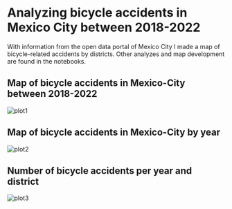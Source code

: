 # Analyzing bicycle accidents in Mexico City between 2018-2022
 With information from the open data portal of Mexico City I made a map of bicycle-related accidents by districts. Other analyzes and map development are found in the notebooks.

## Map of bicycle accidents in Mexico-City between 2018-2022


![plot1](https://github.com/Santiago-Rosas/Map-of-bicycle-accidents-in-Mexico-City/blob/main/map.png)


## Map of bicycle accidents in Mexico-City by year


![plot2](https://github.com/Santiago-Rosas/Map-of-bicycle-accidents-in-Mexico-City/blob/main/map_year.png)


##  Number of bicycle accidents per year and district

![plot3](https://github.com/Santiago-Rosas/Map-of-bicycle-accidents-in-Mexico-City/blob/main/map2.png)



